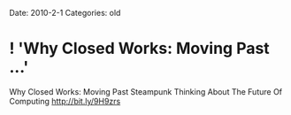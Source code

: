 Date: 2010-2-1
Categories: old

# ! 'Why Closed Works: Moving Past ...'

Why Closed Works: Moving Past Steampunk Thinking About The Future Of Computing <a href="http://bit.ly/9H9zrs" rel="nofollow">http://bit.ly/9H9zrs</a>
